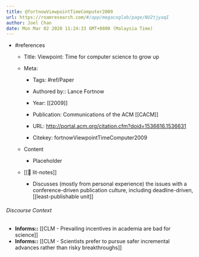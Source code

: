 ```yaml
---
title: @fortnowViewpointTimeComputer2009
url: https://roamresearch.com/#/app/megacoglab/page/NU2tjyaqI
author: Joel Chan
date: Mon Mar 02 2020 11:24:33 GMT+0800 (Malaysia Time)
---
```


- #references

    - Title: Viewpoint: Time for computer science to grow up

    - Meta:

        - Tags: #ref/Paper

        - Authored by::  Lance Fortnow

        - Year: [[2009]]

        - Publication: Communications of the ACM [[CACM]]

        - URL: http://portal.acm.org/citation.cfm?doid=1536616.1536631

        - Citekey: fortnowViewpointTimeComputer2009

    - Content

        - Placeholder

    - [[📝 lit-notes]]

        - Discusses (mostly from personal experience) the issues with a conference-driven publication culture, including deadline-driven, [[least-publishable unit]]

###### Discourse Context

- **Informs::** [[CLM - Prevailing incentives in academia are bad for science]]
- **Informs::** [[CLM - Scientists prefer to pursue safer incremental advances rather than risky breakthroughs]]
